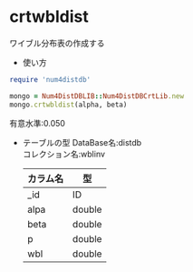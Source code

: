 crtwbldist
==========
ワイブル分布表の作成する

* 使い方

```ruby
require 'num4distdb'

mongo = Num4DistDBLIB::Num4DistDBCrtLib.new
mongo.crtwbldist(alpha, beta)
```
有意水準:0.050

* テーブルの型
  DataBase名:distdb  
  コレクション名:wblinv  

  |カラム名|型     |
  |--------|------|
  |_id     |ID    |
  |alpa    |double|
  |beta    |double|
  |p       |double|
  |wbl     |double|


